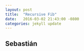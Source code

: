 ```yaml
---
layout: post
title:  "Recursive Fib"
date:   2016-03-02 21:43:00 -0800
categories: jekyll update
---
```


Sebastián
---
